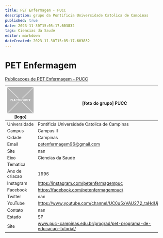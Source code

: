 ```yaml
---
title: PET Enfermagem - PUCC
description: grupo da Pontificia Universidade Catolica de Campinas
published: true
date: 2023-11-30T15:05:17.603832
tags: Ciencias da Saude
editor: markdown
dateCreated: 2023-11-30T15:05:17.603832
---
```


# PET Enfermagem

[Publicacoes de PET Enfermagem - PUCC](/atividade/200PETEnfermagemPUCC/feed)

| ![placeholder.png](/placeholder.png) [logo] | [foto do grupo] PUCC         |
| ------------------------------------------- | ------------------------------------------------- |
| Universidade                                | Pontificia Universidade Catolica de Campinas      |
| Campus                                      | Campus II            |
| Cidade                                      | Campinas             |
| Email                                       | petenfermagem96@gmail.com             |
| Site                                        | nan              |
| Eixo                                        | Ciencias da Saude              |
| Tematica                                    |           |
| Ano de criacao                              | 1996        |
| Instagram                                   | https://instagram.com/petenfermagempuc         |
| Facebook                                    | https://facebook.com/petenfermagempuc/          |
| Twitter                                     | nan           |
| YouTube                                     | https://www.youtube.com/channel/UC0u5xVAU272_taHdUjNETsA           |
| Contato                                     | nan         |
| Estado                                      |  SP            |
| Site                                        | www.puc-campinas.edu.br/prograd/pet-programa-de-educacao-tutorial/ |
